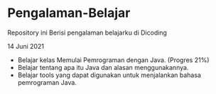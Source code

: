 # Pengalaman-Belajar
Repository ini Berisi pengalaman belajarku di Dicoding

14 Juni 2021

* Belajar kelas Memulai Pemrograman dengan Java. (Progres 21%)
* Belajar tentang apa itu Java dan alasan menggunakannya.
* Belajar tools yang dapat digunakan untuk menjalankan bahasa pemrograman Java.
